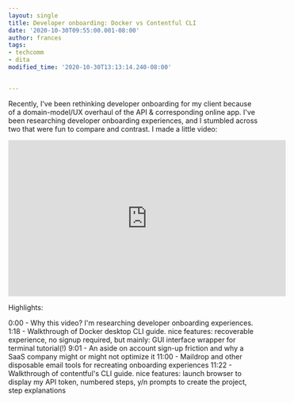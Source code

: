 ```yaml
---
layout: single
title: Developer onboarding: Docker vs Contentful CLI
date: '2020-10-30T09:55:00.001-08:00'
author: frances
tags:
- techcomm
- dita
modified_time: '2020-10-30T13:13:14.240-08:00'


---
```


Recently, I've been rethinking developer onboarding for my client because of a domain-model/UX overhaul of the API & corresponding online app.
I've been researching developer onboarding experiences, and I stumbled across two that were fun to compare and contrast.
I made a little video:

 
<iframe width="560" height="315" src="https://www.youtube.com/embed/JDelY-_T-pc" frameborder="0" allow="accelerometer; autoplay; clipboard-write; encrypted-media; gyroscope; picture-in-picture" allowfullscreen></iframe>



Highlights:

0:00 - Why this video? I'm researching developer onboarding experiences.
1:18 - Walkthrough of Docker desktop CLI guide. nice features: recoverable experience, no signup required,  but mainly: GUI interface wrapper for terminal tutorial(!) 
9:01 - An aside on account sign-up friction and why a SaaS company might or might not optimize it
11:00 - Maildrop and other disposable email tools for recreating onboarding experiences
11:22 - Walkthrough of contentful's CLI guide. nice features: launch browser to display my API token, numbered steps, y/n prompts to create the project, step explanations
